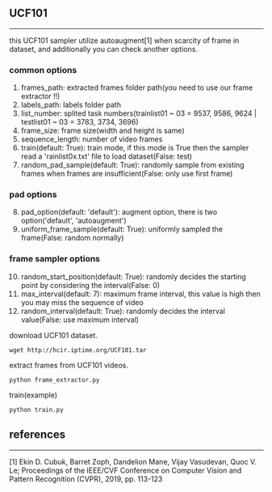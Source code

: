 ## UCF101
-------------
this UCF101 sampler utilize autoaugment[1] when scarcity of frame in dataset, and additionally you can check another options.

### common options
1. frames_path: extracted frames folder path(you need to use our frame extractor !!)
2. labels_path: labels folder path
3. list_number: splited task numbers(trainlist01 ~ 03 = 9537, 9586, 9624 | testlist01 ~ 03 = 3783, 3734, 3696)
4. frame_size: frame size(width and height is same)
5. sequence_length: number of video frames
6. train(default: True): train mode, if this mode is True then the sampler read a 'rainlist0x.txt' file to load dataset(False: test)
7. random_pad_sample(default: True): randomly sample from existing frames when frames are insufficient(False: only use first frame)
### pad options
8. pad_option(default: 'default'): augment option, there is two option('default', 'autoaugment')
9. uniform_frame_sample(default: True): uniformly sampled the frame(False: random normally)
### frame sampler options
10. random_start_position(default: True): randomly decides the starting point by considering the interval(False: 0)
11. max_interval(default: 7): maximum frame interval, this value is high then you may miss the sequence of video
12. random_interval(default: True): randomly decides the interval value(False: use maximum interval)


download UCF101 dataset.
```
wget http://hcir.iptime.org/UCF101.tar
```
extract frames from UCF101 videos.
```
python frame_extractor.py
```
train(example)
```
python train.py
```
## references
-------------
[1] Ekin D. Cubuk, Barret Zoph, Dandelion Mane, Vijay Vasudevan, Quoc V. Le; Proceedings of the IEEE/CVF Conference on Computer Vision and Pattern Recognition (CVPR), 2019, pp. 113-123